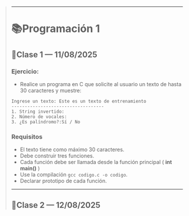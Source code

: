 > ***
> # 📚Programación 1
>
> ## 📒Clase 1 — 11/08/2025
>
> ### **Ejercicio:** 
> - Realice un programa en C que solicite al usuario un texto de hasta 30 caracteres y muestre: 
> ```
> Ingrese un texto: Este es un texto de entrenamiento 
> -----------------------------------
> 1. String invertido:
> 2. Número de vocales:
> 3. ¿Es palíndromo?:Sí / No
> ```
> ### **Requisitos**
> - El texto tiene como máximo 30 caracteres.
> - Debe construir tres funciones.
> - Cada función debe ser llamada desde la función principal ( **int main()** )
> - Use la compilación `gcc codigo.c -o codigo`.
> - Declarar prototipo de cada función.
> ***
> ## 📒Clase 2 — 12/08/2025
